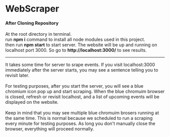 # WebScraper

<h4>After Cloning Repository</h4>
At the root directory in terminal. 
<br>
run <b>npm i</b> command to install all node modules used in this project.
<br>
then run <b>npm start</b> to start server. The website will be up and running on localhost port 3000. So go to <b>http://localhost:3000/</b> to see results.
<br>
<hr>
It takes some time for server to srape events. If you visit localhost:3000 immediately after the server starts, you may see a sentence telling you to revisit later.
<br>
<br>
For testing purposes, after you start the server, you will see a blue chromium icon pop up and start scraping. When the blue chromuim browser is closed, refresh or revisit localhost, and a list of upcoming events will be displayed on the website.
<br>
<br>
Keep in mind that you may see multiple blue chromuim brosers running at the same time. This is normal because we scheduled to run a scraping every minute for testing purposes. As long you don't manually close the browser, everything will proceed normally.
